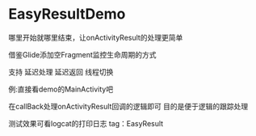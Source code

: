 # EasyResultDemo
哪里开始就哪里结束，让onActivityResult的处理更简单

借鉴Glide添加空Fragment监控生命周期的方式

支持
延迟处理
延迟返回
线程切换

例:直接看demo的MainActivity吧

在callBack处理onActivityResult回调的逻辑即可
目的是便于逻辑的跟踪处理

测试效果可看logcat的打印日志 tag：EasyResult
